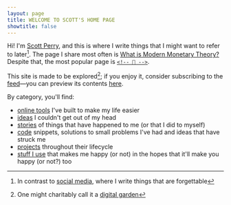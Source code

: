 ```yaml
---
layout: page
title: WELCOME TO SCOTT'S HOME PAGE
showtitle: false
---
```


Hi! I'm [Scott Perry](about), and this is where I write things that I might want to refer to later[^social]. The page I share most often is [What is Modern Monetary Theory?](/post/2022/what-is-mmt/) Despite that, the most popular page is [`<!-- 🤦 -->`](/post/2022/facepalm/).

This site is made to be explored[^garden]; if you enjoy it, consider subscribing to the [feed](/feed.xml)—you can preview its contents [here](blog).

By category, you'll find:

* [online tools](tool) I've built to make my life easier
* [ideas](ideas) I couldn't get out of my head
* [stories](stories) of things that have happened to me (or that I did to myself)
* [code](code) snippets, solutions to small problems I've had and ideas that have struck me
* [projects](projects) throughout their lifecycle
* [stuff I use](iusethis) that makes me happy (or not) in the hopes that it'll make you happy (or not?) too

[^social]: In contrast to [social media](/about/#fn:socials), where I write things that are forgettable
[^garden]: One might charitably call it a [digital garden](https://maggieappleton.com/garden-history)

